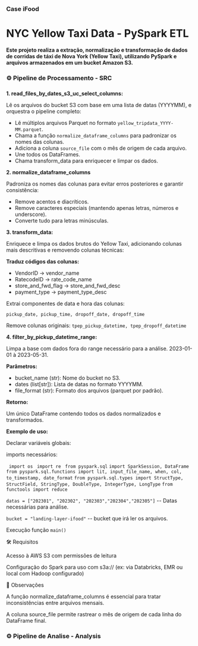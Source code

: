 ### Case iFood
# NYC Yellow Taxi Data - PySpark ETL
**Este projeto realiza a extração, normalização e transformação de dados de corridas de táxi de Nova York (Yellow Taxi), utilizando PySpark e arquivos armazenados em um bucket Amazon S3.**

### ⚙️ Pipeline de Processamento - SRC
### 
**1. read_files_by_dates_s3_uc_select_columns:**

Lê os arquivos do bucket S3 com base em uma lista de datas (YYYYMM), e orquestra o pipeline completo:
- Lê múltiplos arquivos Parquet no formato `yellow_tripdata_YYYY-MM.parquet`.
- Chama a função `normalize_dataframe_columns` para padronizar os nomes das colunas.
- Adiciona a coluna `source_file` com o mês de origem de cada arquivo.
- Une todos os DataFrames.
- Chama transform_data para enriquecer e limpar os dados.

**2. normalize_dataframe_columns**

Padroniza os nomes das colunas para evitar erros posteriores e garantir consistência:

- Remove acentos e diacríticos.
- Remove caracteres especiais (mantendo apenas letras, números e underscore).
- Converte tudo para letras minúsculas.

**3. transform_data:**

Enriquece e limpa os dados brutos do Yellow Taxi, adicionando colunas mais descritivas e removendo colunas técnicas:

**Traduz códigos das colunas:**

- VendorID → vendor_name
- RatecodeID → rate_code_name
- store_and_fwd_flag → store_and_fwd_desc
- payment_type → payment_type_desc

Extrai componentes de data e hora das colunas:

`pickup_date, pickup_time, dropoff_date, dropoff_time`

Remove colunas originais: `tpep_pickup_datetime, tpep_dropoff_datetime`

**4. filter_by_pickup_datetime_range:**

Limpa a base com dados fora do range necessário para a análise. 2023-01-01 à 2023-05-31.


**Parâmetros:**

- bucket_name (str): Nome do bucket no S3.
- dates (list[str]): Lista de datas no formato YYYYMM.
- file_format (str): Formato dos arquivos (parquet por padrão).

**Retorno:**

Um único DataFrame contendo todos os dados normalizados e transformados.

**Exemplo de uso:**

Declarar variáveis globais:

imports necessários:

` import os`
` import re`
` from pyspark.sql`
`import SparkSession, DataFrame`
` from pyspark.sql.functions import lit, input_file_name, when, col, to_timestamp, date_format`
`from pyspark.sql.types import StructType, StructField, StringType, DoubleType, IntegerType, LongType`
`from functools import reduce`

`datas = ["202301", "202302", "202303","202304","202305"]` -- Datas necessárias para análise.

`bucket = "landing-layer-ifood"` -- bucket que irá ler os arquivos.

Execução função `main()`

🛠️ Requisitos

Acesso à AWS S3 com permissões de leitura

Configuração do Spark para uso com s3a:// (ex: via Databricks, EMR ou local com Hadoop configurado)

📌 Observações

A função normalize_dataframe_columns é essencial para tratar inconsistências entre arquivos mensais.

A coluna source_file permite rastrear o mês de origem de cada linha do DataFrame final.



### ⚙️ Pipeline de Analise - Analysis
### 

